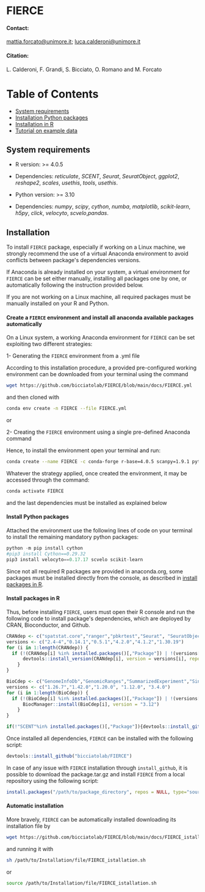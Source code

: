 # FIERCE

#### Contact:

mattia.forcato@unimore.it; luca.calderoni@unimore.it

#### Citation:

L. Calderoni, F. Grandi, S. Bicciato, O. Romano and M. Forcato

# Table of Contents

- [System requirements](https://github.com/bicciatolab/FIERCE#system-requirements)
- [Installation Python packages](https://github.com/bicciatolab/FIERCE#install-python-packages)
- [Installation in R](https://github.com/bicciatolab/FIERCE#install-packages-in-r)
- [Tutorial on example data](https://github.com/bicciatolab/FIERCE/main/docs/FIERCE_tutorial.html)

## System requirements

* R version: >= 4.0.5
* Dependencies: *reticulate*, *SCENT*, *Seurat*, *SeuratObject*, *ggplot2*, *reshape2*, *scales*, *usethis*, *tools*, *usethis*.

* Python version: >= 3.10
* Dependencies: *numpy*, *scipy*, *cython*, *numba*, *matplotlib*, *scikit-learn*, *h5py*, *click*, *velocyto*, *scvelo*,*pandas*.

## Installation

To install `FIERCE` package, especially if working on a Linux machine, we strongly recommend the use of a virtual Anaconda environment to avoid conflicts between package's dependencies versions.

If Anaconda is already installed on your system, a virtual environment for `FIERCE` can be set either manually, installing all packages one by one, or automatically following the instruction provided below.

If you are not working on a Linux machine, all required packages must be manually installed on your R and Python.

#### Create a `FIERCE` environment and install all anaconda available packages automatically

On a Linux system, a working Anaconda environment for `FIERCE` can be set exploiting two different strategies:

1- Generating the `FIERCE` environment from a .yml file

   According to this installation procedure, a provided pre-configured working environment can be downloaded from your terminal using the command

  ```bash
  wget https://github.com/bicciatolab/FIERCE/blob/main/docs/FIERCE.yml
  ```

  and then cloned with 

  ```bash
  conda env create -n FIERCE --file FIERCE.yml
  ```

or 

2- Creating the `FIERCE` environment using a single pre-defined Anaconda command

  Hence, to install the environment open your terminal and run:

  ```bash
  conda create --name FIERCE -c conda-forge r-base=4.0.5 scanpy=1.9.1 python-louvain=0.15 tqdm=4.64.1 pandas=1.5.1 scipy=1.9.3 numba=0.56.3 matplotlib-base=3.6.2 h5py=3.7.0 click=8.1.3 r-ggplot2=3.3. 6 r-reshape2=1.4.4 r-scales=1.2.1 anndata=0.8.0 r-rgeos=3.11.0 r-igraph=1.3.4 python-igraph=0.10.2 r-leiden=0.4.3 r-rcurl=1.98_1.8 r-devtools=2.4.4 r-reticulate=1.15
  ```

  Whatever the strategy applied, once created the environment, it may be accessed through the command:

  ```bash
  conda activate FIERCE
  ```

and the last dependencies must be installed as explained below

#### Install Python packages

Attached the environment use the following lines of code on your terminal to install the remaining mandatory python packages:

```python
python -m pip install cython
#pip3 install Cython==0.29.32 
pip3 install velocyto==0.17.17 scvelo scikit-learn
```

Since not all required R packages are provided in anaconda.org, some packages must be installed directly from the console, as described in [install packages in R](https://github.com/bicciatolab/FIERCE#install-packages-in-r).

#### Install packages in R

Thus, before installing `FIERCE`, users must open their R console and run the following code to install package's dependencies, which are deployed by CRAN, Bioconductor, and Github.

```r
CRANdep <- c("spatstat.core","ranger","pbkrtest","Seurat", "SeuratObject", "BiocManager")
versions <- c("2.4-4","0.14.1","0.5.1","4.2.0","4.1.2","1.30.19")
for (i in 1:length(CRANdep)) {
  if (!(CRANdep[i] %in% installed.packages()[,"Package"]) | !(versions[i] %in% installed.packages()[installed.packages()[,"Package"]==CRANdep[i],"Version"])) {
      devtools::install_version(CRANdep[i], version = versions[i], repos = "https://cloud.r-project.org")
    }
}
```

```r
BioCdep <- c("GenomeInfoDb","GenomicRanges","SummarizedExperiment","SingleCellExperiment","destiny")
versions <- c("1.26.7","1.42.0","1.20.0", "1.12.0", "3.4.0")
for (i in 1:length(BioCdep)) {
  if (!(BioCdep[i] %in% installed.packages()[,"Package"]) | !(versions[i] %in% installed.packages()[installed.packages()[,"Package"]==BioCdep[i],"Version"])) {
      BiocManager::install(BioCdep[i], version = "3.12")
    }
}
```

```r
if(!"SCENT"%in% installed.packages()[,"Package"]){devtools::install_github("aet21/SCENT")}

```

Once installed all dependencies, `FIERCE` can be installed with the following script:

```r
devtools::install_github("bicciatolab/FIERCE")
```

In case of any issue with `FIERCE` installation through `install_github`, it is possible to download the package.tar.gz and install `FIERCE` from a local repository using the following script:

```r
install.packages("/path/to/package_directory", repos = NULL, type="source")
```

#### Automatic installation

More bravely, `FIERCE` can be automatically installed downloading its installation file by

```bash
wget https://github.com/bicciatolab/FIERCE/blob/main/docs/FIERCE_istallation.sh
```

and running it with

```bash
sh /path/to/Installation/file/FIERCE_istallation.sh
```
or

```bash
source /path/to/Installation/file/FIERCE_istallation.sh
```
